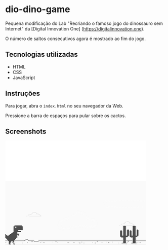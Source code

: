 # dio-dino-game
Pequena modificação do Lab "Recriando o famoso jogo do dinossauro sem Internet" da [Digital Innovation One] (https://digitalinnovation.one).

O número de saltos consecutivos agora é mostrado ao fim do jogo.

## Tecnologias utilizadas
- HTML
- CSS
- JavaScript

## Instruções
Para jogar, abra o `index.html` no seu navegador da Web.

Pressione a barra de espaços para pular sobre os cactos.

## Screenshots
![Screenshot](screenshot.png)
